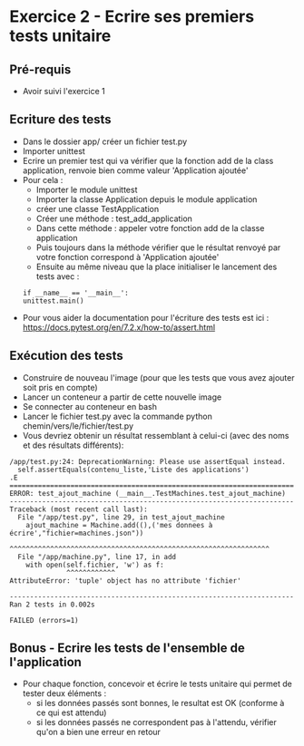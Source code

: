 # Exercice 2 - Ecrire ses premiers tests unitaire

## Pré-requis

* Avoir suivi l'exercice 1

## Ecriture des tests

* Dans le dossier app/ créer un fichier test.py
* Importer unittest
* Ecrire un premier test qui va vérifier que la fonction add de la class application, renvoie bien comme valeur 'Application ajoutée' 
* Pour cela : 
    * Importer le module unittest
    * Importer la classe Application depuis le module application
    * créer une classe TestApplication
    * Créer une méthode : test_add_application 
    * Dans cette méthode : appeler votre fonction add de la classe application
    * Puis toujours dans la méthode vérifier que le résultat renvoyé par votre fonction correspond à 'Application ajoutée'
    * Ensuite au même niveau que la place initialiser le lancement des tests avec : 
    ```
    if __name__ == '__main__':
	unittest.main()
    ```
* Pour vous aider la documentation pour l'écriture des tests est ici : https://docs.pytest.org/en/7.2.x/how-to/assert.html 

## Exécution des tests

* Construire de nouveau l'image (pour que les tests que vous avez ajouter soit pris en compte)
* Lancer un conteneur a partir de cette nouvelle image
* Se connecter au conteneur en bash
* Lancer le fichier test.py avec la commande python chemin/vers/le/fichier/test.py
* Vous devriez obtenir un résultat ressemblant à celui-ci (avec des noms et des résultats différents):
```
/app/test.py:24: DeprecationWarning: Please use assertEqual instead.
  self.assertEquals(contenu_liste,'Liste des applications')
.E
======================================================================
ERROR: test_ajout_machine (__main__.TestMachines.test_ajout_machine)
----------------------------------------------------------------------
Traceback (most recent call last):
  File "/app/test.py", line 29, in test_ajout_machine
    ajout_machine = Machine.add((),('mes donnees à écrire',"fichier=machines.json"))
                    ^^^^^^^^^^^^^^^^^^^^^^^^^^^^^^^^^^^^^^^^^^^^^^^^^^^^^^^^^^^^^^^^
  File "/app/machine.py", line 17, in add
    with open(self.fichier, 'w') as f:
              ^^^^^^^^^^^^
AttributeError: 'tuple' object has no attribute 'fichier'

----------------------------------------------------------------------
Ran 2 tests in 0.002s

FAILED (errors=1)
```

## Bonus - Ecrire les tests de l'ensemble de l'application

* Pour chaque fonction, concevoir et écrire le tests unitaire qui permet de tester deux éléments :
    * si les données passés sont bonnes, le resultat est OK (conforme à ce qui est attendu)
    * si les données passés ne correspondent pas à l'attendu, vérifier qu'on a bien une erreur en retour
